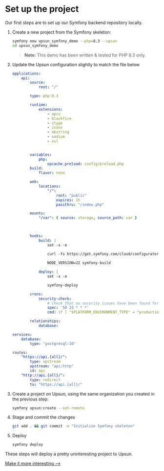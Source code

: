 # Set up the project

Our first steps are to set up our Symfony backend repository locally.

1. Create a new project from the Symfony skeleton:

    ```bash
    symfony new upsun_symfony_demo --php=8.3 --upsun
    cd upsun_symfony_demo
    ```
   
    > **Note:** This demo has been written & tested for PHP 8.3 only.

2. Update the Upsun configuration slightly to match the file below

    ```yaml
    applications:
        api:
            source:
                root: "/"

            type: php:8.3

            runtime:
                extensions:
                    - apcu
                    - blackfire
                    - ctype
                    - iconv
                    - mbstring
                    - sodium
                    - xsl
                    

            variables:
                php:
                    opcache.preload: config/preload.php
            build:
                flavor: none

            web:
                locations:
                    "/":
                        root: "public"
                        expires: 1h
                        passthru: "/index.php"

            mounts:
                "/var": { source: storage, source_path: var }
                

            
            hooks:
                build: |
                    set -x -e

                    curl -fs https://get.symfony.com/cloud/configurator | bash
                    
                    NODE_VERSION=22 symfony-build

                deploy: |
                    set -x -e

                    symfony-deploy

            crons:
                security-check:
                    # Check that no security issues have been found for PHP packages deployed in production
                    spec: '50 23 * * *'
                    cmd: if [ "$PLATFORM_ENVIRONMENT_TYPE" = "production" ]; then croncape COMPOSER_ROOT_VERSION=1.0.0 COMPOSER_AUDIT_ABANDONED=ignore composer audit --no-cache; fi

            relationships:
                database:

    services:
        database:
            type: "postgresql:16"

    routes:
        "https://api.{all}/": 
            type: upstream
            upstream: "api:http"
            id: api
        "http://api.{all}/":
            type: redirect
            to: "https://api.{all}/"
    ```

3. Create a project on Upsun, using the same organization you created in the previous step:

    ```bash
    symfony upsun:create --set-remote
    ```

4. Stage and commit the changes

    ```bash
    git add . && git commit -m "Initialize Symfony skeleton"
    ```

5. Deploy

    ```bash
    symfony deploy
    ```

These steps will deploy a pretty uninteresting project to Upsun.

[Make it more interesting -->](./entity.md)
